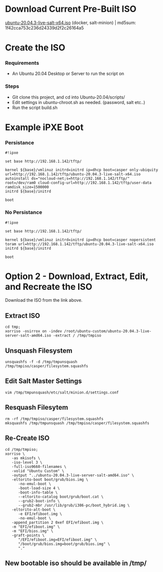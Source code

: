 # Download Current Pre-Built ISO
[ubuntu-20.04.3-live-salt-x64.iso](https://www.otherdata.com/custom-images/Ubuntu-20.04/ubuntu-20.04.3-live-salt-x64.iso) (docker, salt-minion) | md5sum: 1f42cca753c236d24339d2f2c26164a5

# Create the ISO
### Requirements
- An Ubuntu 20.04 Desktop or Server to run the script on
### Steps
- Git clone this project, and cd into Ubuntu-20.04/scripts/
- Edit settings in ubuntu-chroot.sh as needed. (password, salt etc..)
- Run the script build.sh

# Example iPXE Boot
### Persistance
```
#!ipxe

set base http://192.168.1.142/tftp/

kernel ${base}/vmlinuz initrd=initrd ip=dhcp boot=casper only-ubiquity url=http://192.168.1.142/tftp/ubuntu-20.04.3-live-salt-x64.iso autoinstall ds="nocloud-net;s=http://192.168.1.142/tftp/" root=/dev/ram0 cloud-config-url=http://192.168.1.142/tftp/user-data ramdisk_size=1500000
initrd ${base}/initrd

boot
```
### No Persistance
```
#!ipxe

set base http://192.168.1.142/tftp/

kernel ${base}/vmlinuz initrd=initrd ip=dhcp boot=casper nopersistent toram url=http://192.168.1.142/tftp/ubuntu-20.04.3-live-salt-x64.iso
initrd ${base}/initrd

boot
```

# Option 2 - Download, Extract, Edit, and Recreate the ISO

Download the ISO from the link above.

## Extract ISO
```
cd tmp;
xorriso -osirrox on -indev /root/ubuntu-custom/ubuntu-20.04.3-live-server-salt-amd64.iso -extract / /tmp/tmpiso
```

## Unsquash Filesystem
```
unsquashfs -f -d /tmp/tmpunsquash /tmp/tmpiso/casper/filesystem.squashfs
```

## Edit Salt Master Settings
```
vim /tmp/tmpunsquash/etc/salt/minion.d/settings.conf
```
## Resquash Filesytem
```
rm -rf /tmp/tmpiso/casper/filesystem.squashfs
mksquashfs /tmp/tmpunsquash /tmp/tmpiso/casper/filesystem.squashfs
```

## Re-Create ISO
```
cd /tmp/tmpiso;
xorriso \
   -as mkisofs \
   -iso-level 3 \
   -full-iso9660-filenames \
   -volid "Ubuntu Custom" \
   -output "../ubuntu-20.04.3-live-server-salt-amd64.iso" \
   -eltorito-boot boot/grub/bios.img \
      -no-emul-boot \
      -boot-load-size 4 \
      -boot-info-table \
      --eltorito-catalog boot/grub/boot.cat \
      --grub2-boot-info \
      --grub2-mbr /usr/lib/grub/i386-pc/boot_hybrid.img \
   -eltorito-alt-boot \
      -e EFI/efiboot.img \
      -no-emul-boot \
   -append_partition 2 0xef EFI/efiboot.img \
   -m "EFI/efiboot.img" \
   -m "EFI/bios.img" \
   -graft-points \
      "/EFI/efiboot.img=EFI/efiboot.img" \
      "/boot/grub/bios.img=boot/grub/bios.img" \
      "."
```
## New bootable iso should be available in /tmp/
